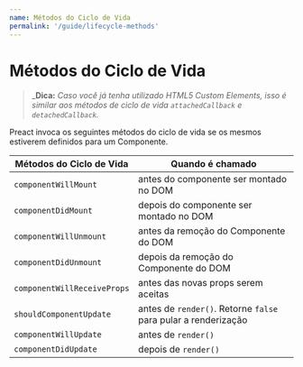 ```yaml
---
name: Métodos do Ciclo de Vida
permalink: '/guide/lifecycle-methods'
---
```


# Métodos do Ciclo de Vida

> _**Dica:** _Caso você já tenha utilizado HTML5 Custom Elements, isso é similar aos métodos de ciclo de vida `attachedCallback` e `detachedCallback`._

Preact invoca os seguintes métodos do ciclo de vida se os mesmos estiverem definidos para um Componente.


| Métodos do Ciclo de Vida    | Quando é chamado                                 							|
|-----------------------------|---------------------------------------------------------------|
| `componentWillMount`        | antes do componente ser montado no DOM 			     							|
| `componentDidMount`         | depois do componente ser montado no DOM    			 							|
| `componentWillUnmount`      | antes da remoção do Componente do DOM 					 							|
| `componentDidUnmount`       | depois da remoção do Componente do DOM 					 							|
| `componentWillReceiveProps` | antes das novas props serem aceitas 						 						 	|
| `shouldComponentUpdate`     | antes de `render()`. Retorne `false` para pular a renderização|
| `componentWillUpdate`       | antes de `render()`                              							|
| `componentDidUpdate`        | depois de `render()`                             							|

